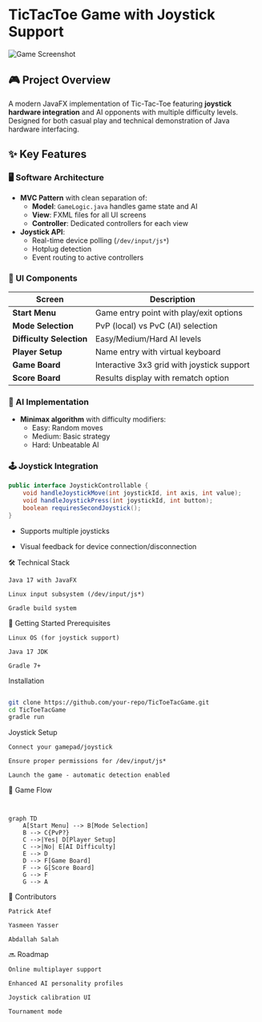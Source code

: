# TicTacToe Game with Joystick Support

![Game Screenshot](xo.png) 

## 🎮 Project Overview
A modern JavaFX implementation of Tic-Tac-Toe featuring **joystick hardware integration** and AI opponents with multiple difficulty levels. Designed for both casual play and technical demonstration of Java hardware interfacing.

## ✨ Key Features

### 🖥️ Software Architecture
- **MVC Pattern** with clean separation of:
  - **Model**: `GameLogic.java` handles game state and AI
  - **View**: FXML files for all UI screens
  - **Controller**: Dedicated controllers for each view
- **Joystick API**:
  - Real-time device polling (`/dev/input/js*`)
  - Hotplug detection
  - Event routing to active controllers

### 🎨 UI Components
| Screen | Description |
|--------|-------------|
| **Start Menu** | Game entry point with play/exit options |
| **Mode Selection** | PvP (local) vs PvC (AI) selection |
| **Difficulty Selection** | Easy/Medium/Hard AI levels |
| **Player Setup** | Name entry with virtual keyboard |
| **Game Board** | Interactive 3x3 grid with joystick support |
| **Score Board** | Results display with rematch option |

### 🤖 AI Implementation
- **Minimax algorithm** with difficulty modifiers:
  - Easy: Random moves
  - Medium: Basic strategy
  - Hard: Unbeatable AI

### 🕹️ Joystick Integration
```java
public interface JoystickControllable {
    void handleJoystickMove(int joystickId, int axis, int value);
    void handleJoystickPress(int joystickId, int button);
    boolean requiresSecondJoystick();
}
```

   * Supports multiple joysticks

   * Visual feedback for device connection/disconnection

🛠️ Technical Stack

    Java 17 with JavaFX

    Linux input subsystem (/dev/input/js*)

    Gradle build system

🚀 Getting Started
Prerequisites

    Linux OS (for joystick support)

    Java 17 JDK

    Gradle 7+

Installation
``` bash

git clone https://github.com/your-repo/TicToeTacGame.git
cd TicToeTacGame
gradle run
```

Joystick Setup

    Connect your gamepad/joystick

    Ensure proper permissions for /dev/input/js*

    Launch the game - automatic detection enabled

📜 Game Flow
```mermaid


graph TD
    A[Start Menu] --> B[Mode Selection]
    B --> C{PvP?}
    C -->|Yes| D[Player Setup]
    C -->|No| E[AI Difficulty]
    E --> D
    D --> F[Game Board]
    F --> G[Score Board]
    G --> F
    G --> A
```

👥 Contributors

    Patrick Atef 

    Yasmeen Yasser 

    Abdallah Salah 

🔜 Roadmap

    Online multiplayer support

    Enhanced AI personality profiles

    Joystick calibration UI

    Tournament mode

